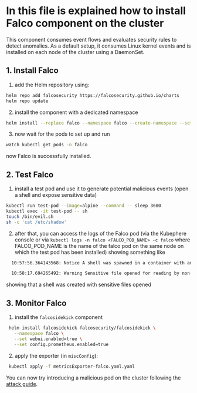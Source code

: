 # In this file is explained how to install Falco component on the cluster

This component consumes event flows and evaluates security rules to detect anomalies. As a default setup, it consumes Linux kernel events and is installed on each node of the cluster using a DaemonSet.

## 1. Install Falco
   1. add the Helm repository using:
   ```sh
   helm repo add falcosecurity https://falcosecurity.github.io/charts
   helm repo update
   ```   
   2. install the component with a dedicated namespace
   ```sh
   helm install --replace falco --namespace falco --create-namespace --set tty=true falcosecurity/falco
   ```
   3. now wait for the pods to set up and run
   ```sh
   watch kubectl get pods -n falco
   ```
   now Falco is successfully installed.

## 2. Test Falco
   1. install a test pod and use it to generate potential malicious events (open a shell and expose sensitive data)
   ```sh
   kubectl run test-pod --image=alpine --command -- sleep 3600
   kubectl exec -it test-pod -- sh
   touch /bin/evil.sh
   sh -c 'cat /etc/shadow'
   ```
   2. after that, you can access the logs of the Falco pod (via the Kubephere console or via `kubectl logs -n falco <FALCO_POD_NAME> -c falco` where FALCO_POD_NAME is the name of the falco pod on the same node on which the test pod has been installed)  showing something like
   ```sh
     10:57:56.364143568: Notice A shell was spawned in a container with an attached terminal (evt_type=execve user=root user_uid=0 user_loginuid=-1 process=sh proc_exepath=/bin/busybox parent=containerd-shim command=sh terminal=34816 exe_flags=EXE_WRITABLE|EXE_LOWER_LAYER container_id=c77ad69b9b96 container_image=alpine container_image_tag=latest container_name=k8s_test-pod_test-pod_default_ef73d4c1-fe2b-49e7-9437-486561d95c9d_0 k8s_ns=<NA> k8s_pod_name=<NA>)

     10:58:17.694265492: Warning Sensitive file opened for reading by non-trusted program (file=/etc/shadow gparent=containerd-shim ggparent=systemd gggparent=<NA> evt_type=open user=root user_uid=0 user_loginuid=-1 process=cat proc_exepath=/bin/busybox parent=sh command=cat /etc/shadow terminal=34816 container_id=c77ad69b9b96 container_image=alpine container_image_tag=latest container_name=k8s_test-pod_test-pod_default_ef73d4c1-fe2b-49e7-9437-486561d95c9d_0 k8s_ns=<NA> k8s_pod_name=<NA>)
   ``` 
  showing that a shell was created with sensitive files opened 
  
## 3. Monitor Falco
   1. install the `falcosidekick` component
   ```sh
    helm install falcosidekick falcosecurity/falcosidekick \
      --namespace falco \
      --set webui.enabled=true \
      --set config.prometheus.enabled=true
   ```
   2. apply the exporter (in `miscConfig`):
   ```sh
    kubectl apply -f metricsExporter-falco.yaml.yaml
   ```

You can now try introducing a malicious pod on the cluster following the [attack guide](Attack.md).
